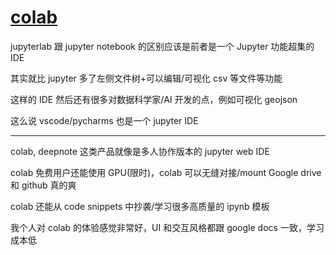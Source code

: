 # [colab](/2022/06/colab.md)

jupyterlab 跟 jupyter notebook 的区别应该是前者是一个 Jupyter 功能超集的 IDE

其实就比 jupyter 多了左侧文件树+可以编辑/可视化 csv 等文件等功能

这样的 IDE 然后还有很多对数据科学家/AI 开发的点，例如可视化 geojson

这么说 vscode/pycharms 也是一个 jupyter IDE

---

colab, deepnote 这类产品就像是多人协作版本的 jupyter web IDE

colab 免费用户还能使用 GPU(限时)，colab 可以无缝对接/mount Google drive 和 github 真的爽

colab 还能从 code snippets 中抄袭/学习很多高质量的 ipynb 模板

我个人对 colab 的体验感觉非常好，UI 和交互风格都跟 google docs 一致，学习成本低
